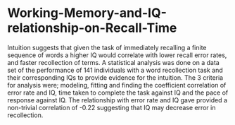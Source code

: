 # Working-Memory-and-IQ-relationship-on-Recall-Time
Intuition suggests that given the task of immediately recalling a finite sequence of words a higher IQ would correlate with lower recall error rates, and faster recollection of terms. A statistical analysis was done on a data set of the performance of 141 individuals with a word recollection task and their corresponding IQs to provide evidence for the intuition. The 3 criteria for analysis were; modeling, fitting and finding the coefficient correlation of error rate and IQ, time taken to complete the task against IQ and the pace of response against IQ. The relationship with error rate and IQ gave provided a non-trivial correlation of -0.22 suggesting that IQ may decrease error in recollection.
